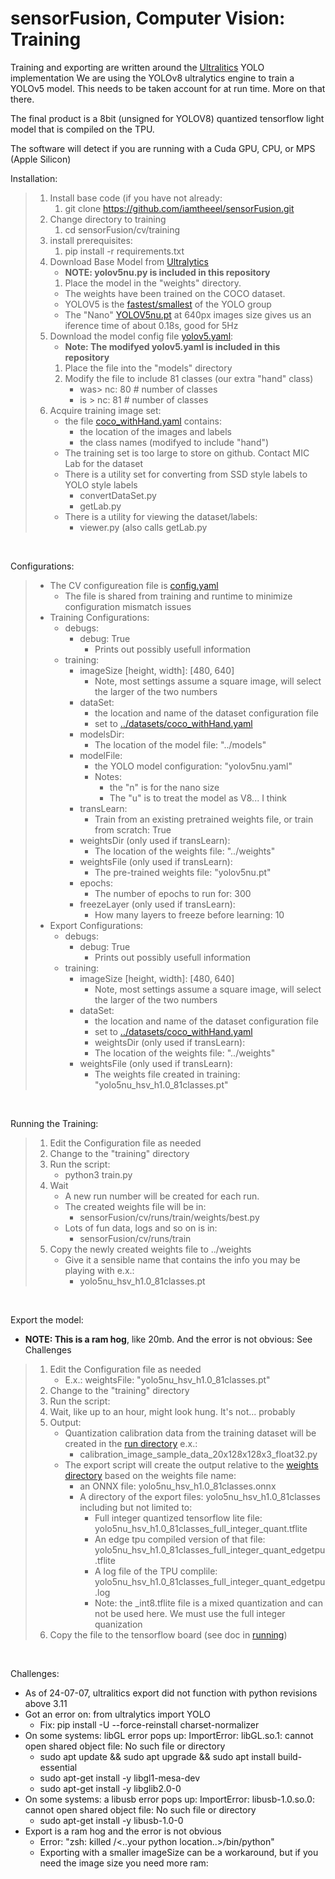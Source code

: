 # sensorFusion, Computer Vision: Training

Training and exporting are written around the [Ultralitics](https://docs.ultralytics.com/modes/train/) YOLO implementation
We are using the YOLOv8 ultralytics engine to train a YOLOv5 model. This needs to be taken account for at run time. More on that there.

The final product is a 8bit (unsigned for YOLOV8) quantized tensorflow light model that is compiled on the TPU.

The software will detect if you are running with a Cuda GPU, CPU, or MPS (Apple Silicon)

Installation:
>1. Install base code (if you have not already:
>    1. git clone https://github.com/iamtheeel/sensorFusion.git
>1. Change directory to training
>    1. cd sensorFusion/cv/training
>1. install prerequisites:
>    1. pip install -r requirements.txt
>1. Download Base Model from [Ultralytics](https://docs.ultralytics.com/models/yolov5/#supported-tasks-and-modes)
>    - **NOTE: yolov5nu.py is included in this repository**
>    1. Place the model in the "weights" directory.
>    - The weights have been trained on the COCO dataset.
>    - YOLOV5 is the [fastest/smallest](https://pytorch.org/hub/ultralytics_yolov5/) of the YOLO group
>    - The "Nano" [YOLOV5nu.pt](https://github.com/ultralytics/assets/releases/download/v8.2.0/yolov5nu.pt) at 640px images size gives us an iference time of about 0.18s, good for 5Hz
>1. Download the model config file [yolov5.yaml](https://github.com/ultralytics/ultralytics/blob/main/ultralytics/cfg/models/v5/yolov5.yaml):
>    - **Note: The modifyed yolov5.yaml is included in this repository**
>    1. Place the file into the "models" directory
>    2. Modify the file to include 81 classes (our extra "hand" class)
>        - was> nc: 80 # number of classes 
>        - is > nc: 81 # number of classes
>3. Acquire training image set:
>    - the file [coco_withHand.yaml](../datasets/coco_withHand.yaml) contains:
>        - the location of the images and labels
>        - the class names (modifyed to include "hand")
>    - The training set is too large to store on github. Contact MIC Lab for the dataset
>    - There is a utility set for converting from SSD style labels to YOLO style labels
>        - convertDataSet.py
>        - getLab.py
>    - There is a utility for viewing the dataset/labels:
>        - viewer.py  (also calls getLab.py

<br>

Configurations:
>- The CV configureation file is [config.yaml](../config.yaml)
>    - The file is shared from training and runtime to minimize configuration mismatch issues
>- Training Configurations:
>    - debugs:
>        - debug: True
>            - Prints out possibly usefull information
>    - training:
>        - imageSize [height, width]: [480, 640]
>            - Note, most settings assume a square image, will select the larger of the two numbers
>        - dataSet:
>            - the location and name of the dataset configuration file
>            - set to [../datasets/coco_withHand.yaml](../datasets/coco_withHand.yaml)
>        - modelsDir:
>            - The location of the model file: "../models"
>        - modelFile:
>            - the YOLO model configuration: "yolov5nu.yaml"
>            - Notes:
>                - the "n" is for the nano size
>                - The "u" is to treat the model as V8... I think
>        - transLearn:
>            - Train from an existing pretrained weights file, or train from scratch: True
>        - weightsDir (only used if transLearn): 
>            - The location of the weights file: "../weights"
>        - weightsFile (only used if transLearn):
>            - The pre-trained weights file:  "yolov5nu.pt"
>        - epochs:
>            - The number of epochs to run for: 300
>        - freezeLayer (only used if transLearn):
>            - How many layers to freeze before learning: 10
>- Export Configurations:
>    - debugs:
>        - debug: True
>            - Prints out possibly usefull information
>    - training:
>        - imageSize [height, width]: [480, 640]
>            - Note, most settings assume a square image, will select the larger of the two numbers
>        - dataSet:
>            - the location and name of the dataset configuration file
>            - set to [../datasets/coco_withHand.yaml](../datasets/coco_withHand.yaml)
>            - weightsDir (only used if transLearn): 
>            - The location of the weights file: "../weights"
>        - weightsFile (only used if transLearn):
>            - The weights file created in training:  "yolo5nu_hsv_h1.0_81classes.pt"


<br>

Running the Training:
> 1. Edit the Configuration file as needed
> 2. Change to the "training" directory
> 3. Run the script:
>     - python3 train.py
> 4. Wait
>     - A new run number will be created for each run. 
>     - The created weights file will be in:
>         - sensorFusion/cv/runs/train<run number>/weights/best.py
>     - Lots of fun data, logs and so on is in:
>         - sensorFusion/cv/runs/train<run number>
> 5. Copy the newly created weights file to ../weights
>     - Give it a sensible name that contains the info you may be playing with e.x.:
>         - yolo5nu_hsv_h1.0_81classes.pt
<br>

Export the model:
- **NOTE: This is a ram hog**, like 20mb. And the error is not obvious: See Challenges
> 1. Edit the Configuration file as needed
>     - E.x.: weightsFile: "yolo5nu_hsv_h1.0_81classes.pt"
> 3. Change to the "training" directory
> 4. Run the script:
> 5. Wait, like up to an hour, might look hung. It's not... probably
> 6. Output:
>     - Quantization calibration data from the training dataset will be created in the [run directory](.) e.x.:
>       - calibration_image_sample_data_20x128x128x3_float32.py
>     - The export script will create the output relative to the [weights directory](../weight) based on the weights file name:
>       - an ONNX file: yolo5nu_hsv_h1.0_81classes.onnx
>       - A directory of the export files: yolo5nu_hsv_h1.0_81classes including but not limited to:
>           - Full integer quantized tensorflow lite file: yolo5nu_hsv_h1.0_81classes_full_integer_quant.tflite
>           - An edge tpu compiled version of that file: yolo5nu_hsv_h1.0_81classes_full_integer_quant_edgetpu.tflite
>           - A log file of the TPU complile: yolo5nu_hsv_h1.0_81classes_full_integer_quant_edgetpu.log
>           - Note: the _int8.tflite file is a mixed quantization and can not be used here. We must use the full integer quanization
> 7. Copy the file to the tensorflow board (see doc in [running](../running))

<br>

Challenges: 
- As of 24-07-07, ultralitics export did not function with python revisions above 3.11
- Got an error on: from ultralytics import YOLO
  - Fix: pip install -U --force-reinstall charset-normalizer
- On some systems: libGL error pops up: ImportError: libGL.so.1: cannot open shared object file: No such file or directory
  - sudo apt update && sudo apt upgrade && sudo apt install build-essential
  - sudo apt-get install -y libgl1-mesa-dev
  - sudo apt-get install -y libglib2.0-0
- On some systems: a libusb error pops up: ImportError: libusb-1.0.so.0: cannot open shared object file: No such file or directory
  - sudo apt-get install -y libusb-1.0-0
- Export is a ram hog and the error is not obvious
  - Error: "zsh: killed  /<..your python location..>/bin/python"
  - Exporting with a smaller imageSize can be a workaround, but if you need the image size you need more ram:
    
